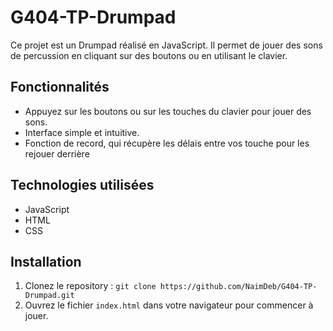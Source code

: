 # G404-TP-Drumpad

Ce projet est un Drumpad réalisé en JavaScript. Il permet de jouer des sons de percussion en cliquant sur des boutons ou en utilisant le clavier.

## Fonctionnalités
- Appuyez sur les boutons ou sur les touches du clavier pour jouer des sons.
- Interface simple et intuitive.
- Fonction de record, qui récupère les délais entre vos touche pour les rejouer derrière

## Technologies utilisées
- JavaScript
- HTML
- CSS

## Installation
1. Clonez le repository : `git clone https://github.com/NaimDeb/G404-TP-Drumpad.git`
2. Ouvrez le fichier `index.html` dans votre navigateur pour commencer à jouer.
